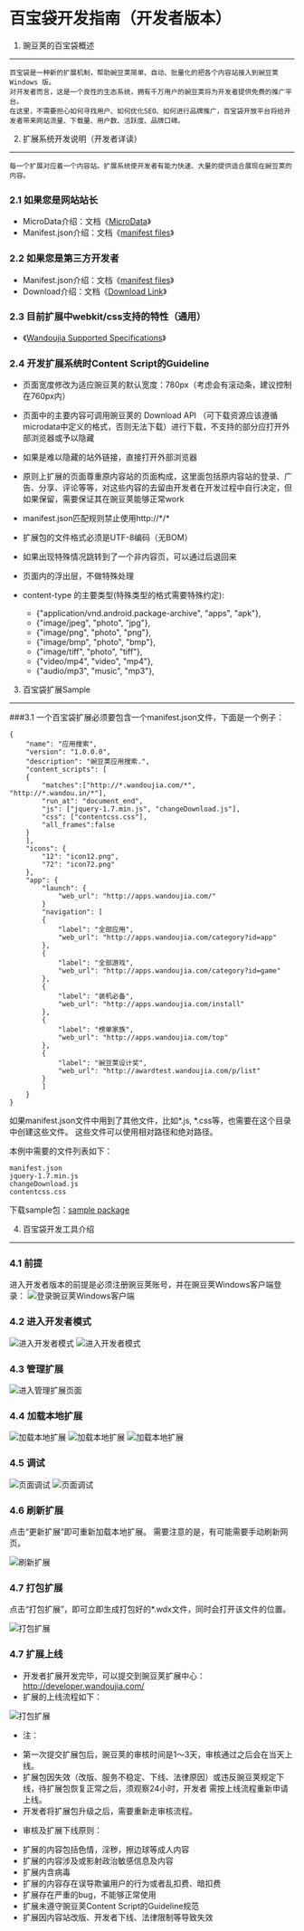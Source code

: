 百宝袋开发指南（开发者版本）
================
1. 豌豆荚的百宝袋概述
----------

    百宝袋是一种新的扩展机制，帮助豌豆荚简单、自动、批量化的把各个内容站接入到豌豆荚 Windows 版。
    对开发者而言，这是一个良性的生态系统，拥有千万用户的豌豆荚将为开发者提供免费的推广平台。
    在这里，不需要担心如何寻找用户、如何优化SEO、如何进行品牌推广，百宝袋开放平台将给开发者带来网站流量、下载量、用户数、活跃度、品牌口碑。

2. 扩展系统开发说明（开发者详读）
----------

    每一个扩展对应着一个内容站。扩展系统使开发者有能力快速、大量的提供适合展现在豌豆荚的内容。

### 2.1 如果您是网站站长
* MicroData介绍：文档《[MicroData]》
* Manifest.json介绍：文档《[manifest files]》

### 2.2 如果您是第三方开发者
* Manifest.json介绍：文档《[manifest files]》
* Download介绍：文档《[Download Link]》

### 2.3 目前扩展中webkit/css支持的特性（通用）
* 《[Wandoujia Supported Specifications]》

### 2.4 开发扩展系统时Content Script的Guideline
* 页面宽度修改为适应豌豆荚的默认宽度：780px（考虑会有滚动条，建议控制在760px内）

* 页面中的主要内容可调用豌豆荚的 Download API （可下载资源应该遵循microdata中定义的格式，否则无法下载）进行下载，不支持的部分应打开外部浏览器或予以隐藏

* 如果是难以隐藏的站外链接，直接打开外部浏览器

* 原则上扩展的页面尊重原内容站的页面构成，这里面包括原内容站的登录、广告、分享、评论等等，对这些内容的去留由开发者在开发过程中自行决定，但如果保留，需要保证其在豌豆荚能够正常work 

* manifest.json匹配规则禁止使用http://\*/\*

* 扩展包的文件格式必须是UTF-8编码（无BOM）

* 如果出现特殊情况跳转到了一个非内容页，可以通过后退回来

* 页面内的浮出层，不做特殊处理

* content-type 的主要类型(特殊类型的格式需要特殊约定):

    - {"application/vnd.android.package-archive", "apps", "apk"},
    - {"image/jpeg", "photo", "jpg"},
    - {"image/png", "photo", "png"},
    - {"image/bmp", "photo", "bmp"},
    - {"image/tiff", "photo", "tiff"},
    - {"video/mp4", "video", "mp4"},
    - {"audio/mp3", "music", "mp3"},

3. 百宝袋扩展Sample
---------

###3.1 一个百宝袋扩展必须要包含一个manifest.json文件，下面是一个例子：


    {
        "name": "应用搜索",
        "version": "1.0.0.0",
        "description": "豌豆荚应用搜索.",
        "content_scripts": [
        {
            "matches":["http://*.wandoujia.com/*", "http://*.wandou.in/*"],
            "run_at": "document_end",
            "js": ["jquery-1.7.min.js", "changeDownload.js"],
            "css": ["contentcss.css"],
            "all_frames":false
        }
        ],
        "icons": {
            "12": "icon12.png",
            "72": "icon72.png"
        },
        "app": {
            "launch": {
                "web_url": "http://apps.wandoujia.com/"
            }
            "navigation": [
            {
                "label": "全部应用",
                "web_url": "http://apps.wandoujia.com/category?id=app"
            },
            {
                "label": "全部游戏",
                "web_url": "http://apps.wandoujia.com/category?id=game"
            },
            {
                "label": "装机必备",
                "web_url": "http://apps.wandoujia.com/install"
            },
            {
                "label": "榜单家族",
                "web_url": "http://apps.wandoujia.com/top"
            },
            {
                "label": "豌豆荚设计奖",
                "web_url": "http://awardtest.wandoujia.com/p/list"
            }
            ]
        }
    }

如果manifest.json文件中用到了其他文件，比如*.js, *.css等，也需要在这个目录中创建这些文件。
这些文件可以使用相对路径和绝对路径。

本例中需要的文件列表如下：

    manifest.json
    jquery-1.7.min.js
    changeDownload.js
    contentcss.css

下载sample包：[sample package]

4. 百宝袋开发工具介绍
-----------

### 4.1 前提
进入开发者版本的前提是必须注册豌豆荚账号，并在豌豆荚Windows客户端登录：
![登录豌豆荚Windows客户端][register]

### 4.2 进入开发者模式
![进入开发者模式][settings_1]
![进入开发者模式][settings_2]

### 4.3 管理扩展
![进入管理扩展页面][manage]

### 4.4 加载本地扩展
![加载本地扩展][load_extensions_1]
![加载本地扩展][load_extensions_2]
![加载本地扩展][load_extensions_3]

### 4.5 调试
![页面调试][debug_1]
![页面调试][debug_2]

### 4.6 刷新扩展
点击“更新扩展”即可重新加载本地扩展。
需要注意的是，有可能需要手动刷新网页。

![刷新扩展][reload_extension]

### 4.7 打包扩展
点击“打包扩展”，即可立即生成打包好的\*.wdx文件，同时会打开该文件的位置。

![打包扩展][package_extension]

### 4.7 扩展上线
* 开发者扩展开发完毕，可以提交到豌豆荚扩展中心：http://developer.wandoujia.com/
* 扩展的上线流程如下：

![打包扩展][extension_online]

* 注：

 - 第一次提交扩展包后，豌豆荚的审核时间是1～3天，审核通过之后会在当天上线。
 - 扩展包因失效（改版、服务不稳定、下线、法律原因）或违反豌豆荚规定下线，待扩展包恢复正常之后，须观察24小时，开发者
   需按上线流程重新申请上线。
 - 开发者将扩展包升级之后，需要重新走审核流程。

* 审核及扩展下线原则：
 - 扩展的内容包括色情，淫秽，擦边球等成人内容
 - 扩展的内容涉及或影射政治敏感信息及内容
 - 扩展内含病毒
 - 扩展的内容存在误导欺骗用户的行为或者乱扣费、暗扣费
 - 扩展存在严重的bug，不能够正常使用
 - 扩展未遵守豌豆荚Content Script的Guideline规范
 - 扩展因内容站改版、开发者下线、法律限制等导致失效

  [manifest files]: https://github.com/wandoulabs/developer-documents/blob/master/Doraemon/Manifest%20Files.md
  [Download Link]: https://github.com/wandoulabs/developer-documents/blob/master/Doraemon/Download%20Link.md
  [MicroData]: https://github.com/wandoulabs/developer-documents/blob/master/Microdata/App%20Microdata.md
  [Wandoujia Supported Specifications]: https://github.com/wandoulabs/developer-documents/blob/master/Doraemon/Wandoujia%20Supported%20Specifications.md
  [register]: https://github.com/wandoulabs/developer-documents/blob/master/Doraemon/pictures/register.jpg?raw=true
  [settings_1]: https://github.com/wandoulabs/developer-documents/blob/master/Doraemon/pictures/settings_1.jpg?raw=true
  [settings_2]: https://github.com/wandoulabs/developer-documents/blob/master/Doraemon/pictures/settings_2.jpg?raw=true
  [manage]: https://github.com/wandoulabs/developer-documents/blob/master/Doraemon/pictures/manage.jpg?raw=true
  [load_extensions_1]: https://github.com/wandoulabs/developer-documents/blob/master/Doraemon/pictures/load_extensions_1.jpg?raw=true
  [load_extensions_2]: https://github.com/wandoulabs/developer-documents/blob/master/Doraemon/pictures/load_extensions_2.jpg?raw=true
  [load_extensions_3]: https://github.com/wandoulabs/developer-documents/blob/master/Doraemon/pictures/load_extensions_3.jpg?raw=true
  [debug_1]: https://github.com/wandoulabs/developer-documents/blob/master/Doraemon/pictures/debug_1.jpg?raw=true
  [debug_2]: https://github.com/wandoulabs/developer-documents/blob/master/Doraemon/pictures/debug_2.jpg?raw=true
  [reload_extension]: https://github.com/wandoulabs/developer-documents/blob/master/Doraemon/pictures/reload_extension.jpg?raw=true
  [package_extension]: https://github.com/wandoulabs/developer-documents/blob/master/Doraemon/pictures/package_extension.jpg?raw=true
  [extension_online]: https://github.com/wandoulabs/developer-documents/blob/master/Doraemon/pictures/extension_online.jpg?raw=true
  [sample package]: https://github.com/wandoulabs/developer-documents/blob/master/Doraemon/files/search.wdx?raw=true